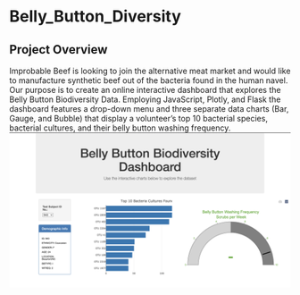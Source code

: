 # Belly_Button_Diversity

## Project Overview 

Improbable Beef is looking to join the alternative meat market and would like to manufacture synthetic beef out of the bacteria found in the human navel. Our purpose is to create an online interactive dashboard that explores the Belly Button Biodiversity Data. Employing JavaScript, Plotly, and Flask the dashboard features a drop-down menu and three separate data charts (Bar, Gauge, and Bubble) that display a volunteer’s top 10 bacterial species, bacterial cultures, and their belly button washing frequency. 
![overview:](./images/Overview.png)
